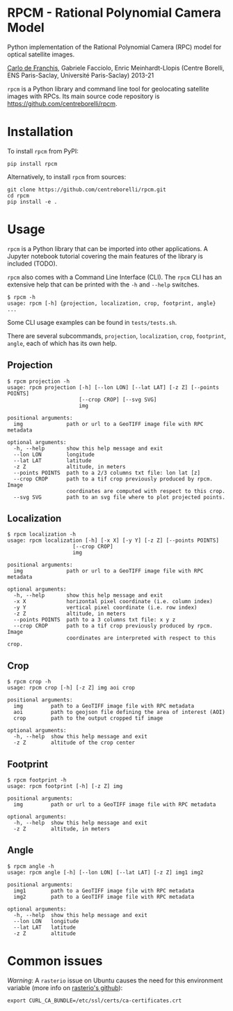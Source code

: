 # RPCM - Rational Polynomial Camera Model

Python implementation of the Rational Polynomial Camera (RPC) model for optical satellite images.

[Carlo de Franchis](mailto:carlo.de-franchis@ens-paris-saclay.fr), Gabriele Facciolo, Enric Meinhardt-Llopis
(Centre Borelli, ENS Paris-Saclay, Université Paris-Saclay) 2013-21

`rpcm` is a Python library and command line tool for geolocating satellite images
with RPCs. Its main source code repository is https://github.com/centreborelli/rpcm.


# Installation

To install `rpcm` from PyPI:

    pip install rpcm

Alternatively, to install `rpcm` from sources:

    git clone https://github.com/centreborelli/rpcm.git
    cd rpcm
    pip install -e .


# Usage

`rpcm` is a Python library that can be imported into other applications. A
Jupyter notebook tutorial covering the main features of the library is included (TODO).

`rpcm` also comes with a Command Line Interface (CLI). The `rpcm` CLI has an
extensive help that can be printed with the `-h` and `--help` switches.

    $ rpcm -h
    usage: rpcm [-h] {projection, localization, crop, footprint, angle} ...

Some CLI usage examples can be found in `tests/tests.sh`.

There are several subcommands, `projection`, `localization`, `crop`,
`footprint`, `angle`, each of which has its own help.


## Projection

    $ rpcm projection -h
    usage: rpcm projection [-h] [--lon LON] [--lat LAT] [-z Z] [--points POINTS]
                           [--crop CROP] [--svg SVG]
                           img

    positional arguments:
      img              path or url to a GeoTIFF image file with RPC metadata

    optional arguments:
      -h, --help       show this help message and exit
      --lon LON        longitude
      --lat LAT        latitude
      -z Z             altitude, in meters
      --points POINTS  path to a 2/3 columns txt file: lon lat [z]
      --crop CROP      path to a tif crop previously produced by rpcm. Image
                       coordinates are computed with respect to this crop.
      --svg SVG        path to an svg file where to plot projected points.


## Localization

    $ rpcm localization -h
    usage: rpcm localization [-h] [-x X] [-y Y] [-z Z] [--points POINTS]
                         [--crop CROP]
                         img

    positional arguments:
      img              path or url to a GeoTIFF image file with RPC metadata

    optional arguments:
      -h, --help       show this help message and exit
      -x X             horizontal pixel coordinate (i.e. column index)
      -y Y             vertical pixel coordinate (i.e. row index)
      -z Z             altitude, in meters
      --points POINTS  path to a 3 columns txt file: x y z
      --crop CROP      path to a tif crop previously produced by rpcm. Image
                       coordinates are interpreted with respect to this crop.


## Crop

    $ rpcm crop -h
    usage: rpcm crop [-h] [-z Z] img aoi crop

    positional arguments:
      img         path to a GeoTIFF image file with RPC metadata
      aoi         path to geojson file defining the area of interest (AOI)
      crop        path to the output cropped tif image

    optional arguments:
      -h, --help  show this help message and exit
      -z Z        altitude of the crop center


## Footprint

    $ rpcm footprint -h
    usage: rpcm footprint [-h] [-z Z] img

    positional arguments:
      img         path or url to a GeoTIFF image file with RPC metadata

    optional arguments:
      -h, --help  show this help message and exit
      -z Z        altitude, in meters


## Angle

    $ rpcm angle -h
    usage: rpcm angle [-h] [--lon LON] [--lat LAT] [-z Z] img1 img2

    positional arguments:
      img1        path to a GeoTIFF image file with RPC metadata
      img2        path to a GeoTIFF image file with RPC metadata

    optional arguments:
      -h, --help  show this help message and exit
      --lon LON   longitude
      --lat LAT   latitude
      -z Z        altitude


# Common issues

_Warning_: A `rasterio` issue on Ubuntu causes the need for this environment
variable (more info on [rasterio's
github](https://github.com/mapbox/rasterio/issues/942)):

    export CURL_CA_BUNDLE=/etc/ssl/certs/ca-certificates.crt
